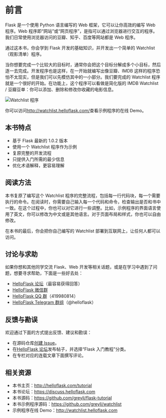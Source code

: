 # 前言

Flask 是一个使用 Python 语言编写的 Web 框架，它可以让你高效的编写 Web 程序。Web 程序即“网站”或“网页程序”，是指可以通过浏览器进行交互的程序。我们日常使用浏览器访问的豆瓣、知乎、百度等网站都是 Web 程序。

通过这本书，你会学到 Flask 开发的基础知识，并开发出一个简单的 Watchlist（观影清单）程序。

当你想要完成一个比较大的目标时，通常你会把这个目标分解成多个小目标，然后逐一去完成。开发程序也是这样，在一开始就编写出像豆瓣、IMDB 这样的程序恐怕不太现实，但是我们可以先模仿其中的一小部分。我们要完成的 Watchlist 程序就是一个很好的开始。在功能上，这个程序可以看做是简化版的 IMDB Watchlist / 豆瓣豆单：你可以添加、删除和修改你收藏的电影信息。

![Watchlist 程序](images/7-2.png)

你可以访问<http://watchlist.helloflask.com/>查看示例程序的在线 Demo。

## 本书特点

- 基于 Flask 最新的 1.0.2 版本
- 使用一个 Watchlist 程序作为示例
- 复原完整的开发流程
- 只提供入门所需的最少信息
- 优化术语解释，更容易理解

## 阅读方法

本书复原了编写这个 Watchlist 程序的完整流程，包括每一行代码块，每一个需要执行的命令。在阅读时，你需要自己输入每一个代码和命令，检查输出是否和书中一致。在这个过程中，你也可以对它进行一些调整。比如，示例程序的界面语言使用了英文，你可以修改为中文或是其他语言。对于页面布局和样式，你也可以自由修改。

在本书的最后，你会把你自己编写的 Watchlist 部署到互联网上，让任何人都可以访问。

## 讨论与求助

如果你想和其他同学交流 Flask、Web 开发等相关话题，或是在学习中遇到了问题，想要寻求帮助，下面是一些好去处：

* [HelloFlask 论坛](https://discuss.helloflask.com)（最容易获得回答）
* [HelloFlask 微信群](http://greyli.com/wechat/)
* [HelloFlask QQ 群](http://shang.qq.com/wpa/qunwpa?idkey=3cbf3e3ede8252eb3ae584a356131123ed68a9f3bd5bcee0652b401914eb01bb)（419980814）
* [HelloFlask Telegram 群组](https://t.me/helloflask)（@helloflask）


## 反馈与勘误

欢迎通过下面的方式提出反馈、建议和勘误：

* 在源码仓库[创建 Issue](https://github.com/greyli/flask-tutorial/issues/new)。
* 在[HelloFlask 论坛](https://discuss.helloflask.com)发布帖子，并选择“Flask 入门教程”分类。
* 在专栏对应的连载文章下面撰写评论。

## 相关资源

* 本书主页：http://helloflask.com/tutorial
* 本书论坛：https://discuss.helloflask.com
* 本书源码：https://github.com/greyli/flask-tutorial
* 本书示例程序源码：https://github.com/greyli/watchlist
* 示例程序在线 Demo：http://watchlist.helloflask.com
